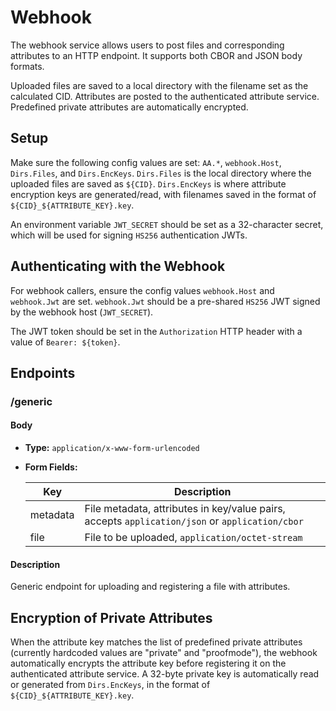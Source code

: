 # Webhook

The webhook service allows users to post files and corresponding attributes to an HTTP endpoint. It supports both CBOR and JSON body formats.

Uploaded files are saved to a local directory with the filename set as the calculated CID. Attributes are posted to the authenticated attribute service. Predefined private attributes are automatically encrypted.

## Setup

Make sure the following config values are set: `AA.*`, `webhook.Host`, `Dirs.Files`, and `Dirs.EncKeys`. `Dirs.Files` is the local directory where the uploaded files are saved as `${CID}`. `Dirs.EncKeys` is where attribute encryption keys are generated/read, with filenames saved in the format of `${CID}_${ATTRIBUTE_KEY}.key`.

An environment variable `JWT_SECRET` should be set as a 32-character secret, which will be used for signing `HS256` authentication JWTs.

## Authenticating with the Webhook

For webhook callers, ensure the config values `webhook.Host` and `webhook.Jwt` are set. `webhook.Jwt` should be a pre-shared `HS256` JWT signed by the webhook host (`JWT_SECRET`).

The JWT token should be set in the `Authorization` HTTP header with a value of `Bearer: ${token}`.

## Endpoints

### /generic

#### Body

- **Type:** `application/x-www-form-urlencoded`

- **Form Fields:**

  | Key      | Description                                                                |
  |----------|----------------------------------------------------------------------------|
  | metadata | File metadata, attributes in key/value pairs, accepts `application/json` or `application/cbor` |
  | file     | File to be uploaded, `application/octet-stream`                            |

#### Description

Generic endpoint for uploading and registering a file with attributes.

## Encryption of Private Attributes

When the attribute key matches the list of predefined private attributes (currently hardcoded values are "private" and "proofmode"), the webhook automatically encrypts the attribute key before registering it on the authenticated attribute service. A 32-byte private key is automatically read or generated from `Dirs.EncKeys`, in the format of `${CID}_${ATTRIBUTE_KEY}.key`.